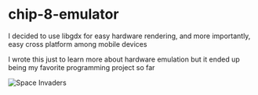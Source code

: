 # chip-8-emulator
I decided to use libgdx for easy hardware rendering, and more importantly, easy cross platform
among mobile devices

I wrote this just to learn more about hardware emulation but it ended up being my favorite
programming project so far

![Space Invaders](http://i.imgur.com/iIVaNMd.png)
